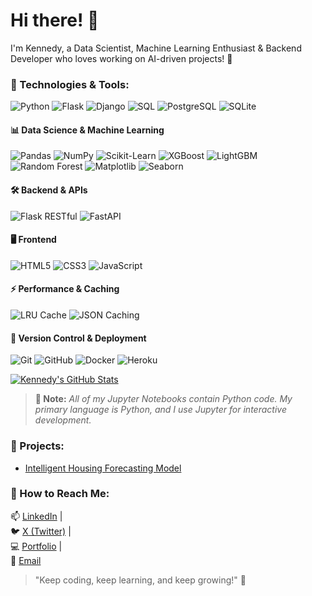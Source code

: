# Hi there! 👋

I'm Kennedy, a Data Scientist, Machine Learning Enthusiast & Backend Developer who loves working on AI-driven projects! 🚀

### 🔧 Technologies & Tools:
![Python](https://img.shields.io/badge/-Python-3776AB?style=flat-square&logo=python&logoColor=white)
![Flask](https://img.shields.io/badge/-Flask-000000?style=flat-square&logo=flask&logoColor=white)
![Django](https://img.shields.io/badge/-Django-092E20?style=flat-square&logo=django&logoColor=white)
![SQL](https://img.shields.io/badge/-SQL-4479A1?style=flat-square&logo=mysql&logoColor=white)
![PostgreSQL](https://img.shields.io/badge/-PostgreSQL-336791?style=flat-square&logo=postgresql&logoColor=white)
![SQLite](https://img.shields.io/badge/-SQLite-003B57?style=flat-square&logo=sqlite&logoColor=white)

#### **📊 Data Science & Machine Learning**
![Pandas](https://img.shields.io/badge/-Pandas-150458?style=flat-square&logo=pandas&logoColor=white)
![NumPy](https://img.shields.io/badge/-NumPy-013243?style=flat-square&logo=numpy&logoColor=white)
![Scikit-Learn](https://img.shields.io/badge/-Scikit%20Learn-F7931E?style=flat-square&logo=scikitlearn&logoColor=white)
![XGBoost](https://img.shields.io/badge/-XGBoost-AA0000?style=flat-square&logo=xgboost&logoColor=white)
![LightGBM](https://img.shields.io/badge/-LightGBM-00C853?style=flat-square&logo=lightgbm&logoColor=white)
![Random Forest](https://img.shields.io/badge/-Random%20Forest-228B22?style=flat-square)
![Matplotlib](https://img.shields.io/badge/-Matplotlib-11557C?style=flat-square&logo=python&logoColor=white)
![Seaborn](https://img.shields.io/badge/-Seaborn-009688?style=flat-square&logo=python&logoColor=white)

#### **🛠 Backend & APIs**
![Flask RESTful](https://img.shields.io/badge/-Flask%20RESTful-000000?style=flat-square&logo=flask&logoColor=white)
![FastAPI](https://img.shields.io/badge/-FastAPI-009688?style=flat-square&logo=fastapi&logoColor=white)

#### **🖥️ Frontend**
![HTML5](https://img.shields.io/badge/-HTML5-E34F26?style=flat-square&logo=html5&logoColor=white)
![CSS3](https://img.shields.io/badge/-CSS3-1572B6?style=flat-square&logo=css3&logoColor=white)
![JavaScript](https://img.shields.io/badge/-JavaScript-F7DF1E?style=flat-square&logo=javascript&logoColor=black)

#### **⚡ Performance & Caching**
![LRU Cache](https://img.shields.io/badge/-LRU%20Cache-ff9800?style=flat-square)
![JSON Caching](https://img.shields.io/badge/-JSON%20Cache-000000?style=flat-square&logo=json&logoColor=white)

#### **📂 Version Control & Deployment**
![Git](https://img.shields.io/badge/-Git-F05032?style=flat-square&logo=git&logoColor=white)
![GitHub](https://img.shields.io/badge/-GitHub-181717?style=flat-square&logo=github&logoColor=white)
![Docker](https://img.shields.io/badge/-Docker-2496ED?style=flat-square&logo=docker&logoColor=white)
![Heroku](https://img.shields.io/badge/-Heroku-430098?style=flat-square&logo=heroku&logoColor=white)

<!-- add statis here -->
[![Kennedy's GitHub Stats](https://github-readme-stats.vercel.app/api?username=Kennedy178&show_icons=true&hide=contribs&theme=radical)](https://github.com/Kennedy178)




> **📝 Note:** _All of my Jupyter Notebooks contain Python code. My primary language is Python, and I use Jupyter for interactive development._

### 🚀 Projects:
- [Intelligent Housing Forecasting Model](https://github.com/Kennedy178/predict_project)

### 💬 How to Reach Me:
📫 [LinkedIn](https://linkedin.com/in/kennedy-munene-dsml/) |  
🐦 [X (Twitter)](https://twitter.com/Kennedy_bse) |  
💻 [Portfolio](https://www.datacamp.com/portfolio/kennedydsml) |  
📧 [Email](mailto:kennedynene234@gmail.com)

> "Keep coding, keep learning, and keep growing!" 🚀
